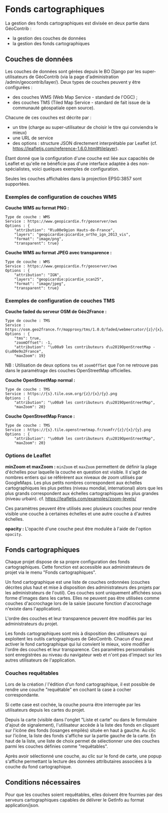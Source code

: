 # Fonds cartographiques

La gestion des fonds cartographiques est divisée en deux partie dans GéoContrib :
* la gestion des couches de données
* la gestion des fonds cartographiques

## Couches de données

Les couches de données sont gérées depuis le BO Django par les super-utilisateurs de GéoContrib (via la page d'administration
/admin/geocontrib/layer/).
Deux types de couches peuvent y être configurées :
* des couches WMS (Web Map Service - standard de l'OGC) ;
* des couches TMS (Tiled Map Service - standard de fait issue de la communauté géospatiale open source).

Chacune de ces couches est décrite par :
* un titre (charge au super-utilisateur de choisir le titre qui conviendra le mieux)
* une URL de service
* des options : structure JSON directement interprétable par Leaflet (cf. https://leafletjs.com/reference-1.6.0.html#tilelayer).

Étant donné que la configuration d'une couche est liée aux capacités de Leaflet et qu'elle ne bénéficie pas d'une interface adaptée à des non-spécialistes, voici quelques exemples de configuration.

Seules les couches affichables dans la projection EPSG:3857 sont supportées.

### Exemples de configuration de couches WMS

**Couche WMS au format PNG :**
```Titre : Ortho 2013 Picardie
Type de couche : WMS
Service : https://www.geopicardie.fr/geoserver/ows
Options : {
    "attribution": "R\u00e9gion Hauts-de-France",
    "layers": "geopicardie:picardie_ortho_ign_2013_vis",
    "format": "image/png",
    "transparent": true}
```

**Couche WMS au format JPEG avec transparence :**
```Titre : Scan25
Type de couche : WMS
Service : https://www.geopicardie.fr/geoserver/ows
Options : {
    "attribution": "IGN",
    "layers": "geopicardie:picardie_scan25",
    "format": "image/jpeg",
    "transparent": true}
```

### Exemples de configuration de couches TMS

**Couche faded du serveur OSM de Géo2France :**

```Titre : OSM Géo2France - Faded
Type de couche : TMS
Service : https://osm.geo2france.fr/mapproxy/tms/1.0.0/faded/webmercator/{z}/{x}/{y}.png
Options : {
    "tms": true,
    "zoomOffset": -1,
    "attribution": "\u00a9 les contributeurs d\u2019OpenStreetMap - G\u00e9o2France",
    "maxZoom": 19}
```
NB : Utilisation de deux options `tms` et `zoomOffSet` que l'on ne retrouve pas dans le paramétrage des couches OpenStreetMap officielles.

**Couche OpenStreetMap normal :**
```Titre : OpenStreetMap France
Type de couche : TMS
Service : https://{s}.tile.osm.org/{z}/{x}/{y}.png
Options : {
    "attribution": "\u00a9 les contributeurs d\u2019OpenStreetMap",
    "maxZoom": 20}
```

**Couche OpenStreetMap France :**
```Titre : OpenStreetMap France
Type de couche : TMS
Service : https://{s}.tile.openstreetmap.fr/osmfr/{z}/{x}/{y}.png
Options : {
    "attribution": "\u00a9 les contributeurs d\u2019OpenStreetMap",
    "maxZoom": 20}
```

### Options de Leaflet

**minZoom et maxZoom :**
`minZoom` et `maxZoom` permettent de définir la plage d'échelles pour laquelle la couche en question est visible.
Il s'agit de nombres entiers qui se référèrent aux niveaux de zoom utilisés par GoogleMaps.
Les plus petits nombres correspondent aux échelles cartographiques les plus petites (niveau mondial, international)
alors que les plus grands correspondent aux échelles cartographiques les plus grandes (niveau urbain).
cf. https://leafletjs.com/examples/zoom-levels/

Ces paramètres peuvent être utilisés avec plusieurs couches pour rendre visible une couche à certaines échelles et une autre couche à d'autres échelles.

**opacity :**
L'opacité d'une couche peut être modulée à l'aide de l'option `opacity`.


## Fonds cartographiques

Chaque projet dispose de sa propre configuration des fonds cartographiques. Cette fonction est accessible aux administrateurs de projet via le menu "Fonds cartographiques".

Un fond cartographique est une liste de couches ordonnées (couches décrites plus haut et mise à disposition des administrateurs des projets par les administrateurs de l'outil). Ces couches sont uniquement affichées sous forme d'images dans les cartes. Elles ne peuvent pas être utilisées comme couches d'accrochage lors de la saisie (aucune fonction d'accrochage n'existe dans l'application).

L'ordre des couches et leur transparence peuvent être modifiés par les administrateurs du projet.

Les fonds cartographiques sont mis à disposition des utilisateurs qui exploitent les outils cartographiques de GéoContrib. Chacun d'eux peut activer le fond cartographique qui lui convient le mieux, voire modifier l'ordre des couches et leur transparence. Ces paramètres personnalisés sont enregistrées au niveau du navigateur web et n'ont pas d'impact sur les autres utilisateurs de l'application.

### Couches requêtables

Lors de la création / l'édition d'un fond cartographique, il est possible de rendre une couche "requêtable" en cochant la case à cocher correspondante.

Si cette case est cochée, la couche pourra être interrogée par les utilisateurs depuis les cartes du projet.

Depuis la carte (visible dans l'onglet "Liste et carte" ou dans le formulaire d'ajout de signalement), l'utilisateur accède à la liste des fonds en cliquant sur l'icône des fonds (losanges empilés) située en haut à gauche.
Au clic sur l’icône, la liste des fonds s'affiche sur la partie gauche de la carte.
En haut de la liste, une liste de choix permet de sélectionner une des couches parmi les couches définies comme "requêtables".

Après avoir sélectionné une couche, au clic sur le fond de carte, une popup s'affiche permettant la lecture des données attributaires associées à la couche du fond cartographique.

## Conditions nécessaires

Pour que les couches soient requêtables, elles doivent être fournies par des serveurs cartographiques capables de délivrer le GetInfo au format application/json.
